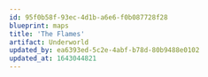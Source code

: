 ```yaml
---
id: 95f0b58f-93ec-4d1b-a6e6-f0b087728f28
blueprint: maps
title: 'The Flames'
artifact: Underworld
updated_by: ea6393ed-5c2e-4abf-b78d-80b9488e0102
updated_at: 1643044821
---
```

